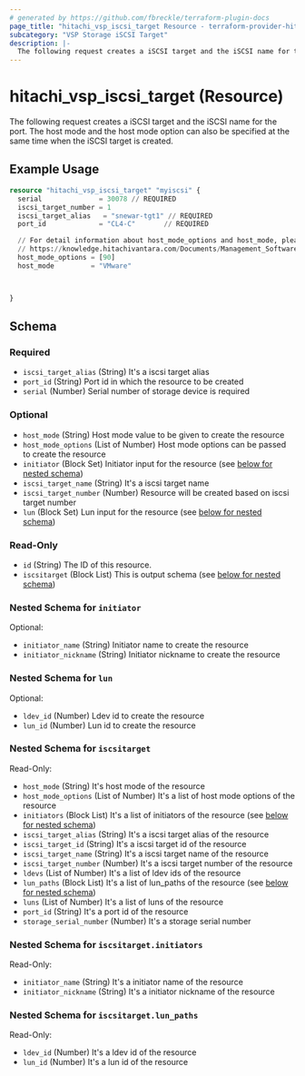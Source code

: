 ```yaml
---
# generated by https://github.com/fbreckle/terraform-plugin-docs
page_title: "hitachi_vsp_iscsi_target Resource - terraform-provider-hitachi"
subcategory: "VSP Storage iSCSI Target"
description: |-
  The following request creates a iSCSI target and the iSCSI name for the port. The host mode and the host mode option can also be specified at the same time when the iSCSI target is created.
---
```


# hitachi_vsp_iscsi_target (Resource)

The following request creates a iSCSI target and the iSCSI name for the port. The host mode and the host mode option can also be specified at the same time when the iSCSI target is created.

## Example Usage

```terraform
resource "hitachi_vsp_iscsi_target" "myiscsi" {
  serial              = 30078 // REQUIRED
  iscsi_target_number = 1
  iscsi_target_alias   = "snewar-tgt1" // REQUIRED
  port_id             = "CL4-C"       // REQUIRED

  // For detail information about host_mode_options and host_mode, please look at the following link:
  // https://knowledge.hitachivantara.com/Documents/Management_Software/SVOS/9.8.6/Volume_Management_-_VSP_E_Series/Host_Attachment/14_Host_modes_and_host_mode_options
  host_mode_options = [90]
  host_mode         = "VMware"



}
```

<!-- schema generated by tfplugindocs -->
## Schema

### Required

- `iscsi_target_alias` (String) It's a iscsi target alias
- `port_id` (String) Port id in which the resource to be created
- `serial` (Number) Serial number of storage device is required

### Optional

- `host_mode` (String) Host mode value to be given to create the resource
- `host_mode_options` (List of Number) Host mode options can be passed to create the resource
- `initiator` (Block Set) Initiator input for the resource (see [below for nested schema](#nestedblock--initiator))
- `iscsi_target_name` (String) It's a iscsi target name
- `iscsi_target_number` (Number) Resource will be created based on iscsi target number
- `lun` (Block Set) Lun input for the resource (see [below for nested schema](#nestedblock--lun))

### Read-Only

- `id` (String) The ID of this resource.
- `iscsitarget` (Block List) This is output schema (see [below for nested schema](#nestedblock--iscsitarget))

<a id="nestedblock--initiator"></a>
### Nested Schema for `initiator`

Optional:

- `initiator_name` (String) Initiator name to create the resource
- `initiator_nickname` (String) Initiator nickname to create the resource


<a id="nestedblock--lun"></a>
### Nested Schema for `lun`

Optional:

- `ldev_id` (Number) Ldev id to create the resource
- `lun_id` (Number) Lun id to create the resource


<a id="nestedblock--iscsitarget"></a>
### Nested Schema for `iscsitarget`

Read-Only:

- `host_mode` (String) It's host mode of the resource
- `host_mode_options` (List of Number) It's a list of host mode options of the resource
- `initiators` (Block List) It's a list of initiators of the resource (see [below for nested schema](#nestedblock--iscsitarget--initiators))
- `iscsi_target_alias` (String) It's a iscsi target alias of the resource
- `iscsi_target_id` (String) It's a iscsi target id of the resource
- `iscsi_target_name` (String) It's a iscsi target name of the resource
- `iscsi_target_number` (Number) It's a iscsi target number of the resource
- `ldevs` (List of Number) It's a list of ldev ids of the resource
- `lun_paths` (Block List) It's a list of lun_paths of the resource (see [below for nested schema](#nestedblock--iscsitarget--lun_paths))
- `luns` (List of Number) It's a list of luns of the resource
- `port_id` (String) It's a port id of the resource
- `storage_serial_number` (Number) It's a storage serial number

<a id="nestedblock--iscsitarget--initiators"></a>
### Nested Schema for `iscsitarget.initiators`

Read-Only:

- `initiator_name` (String) It's a initiator name of the resource
- `initiator_nickname` (String) It's a initiator nickname of the resource


<a id="nestedblock--iscsitarget--lun_paths"></a>
### Nested Schema for `iscsitarget.lun_paths`

Read-Only:

- `ldev_id` (Number) It's a ldev id of the resource
- `lun_id` (Number) It's a lun id of the resource


